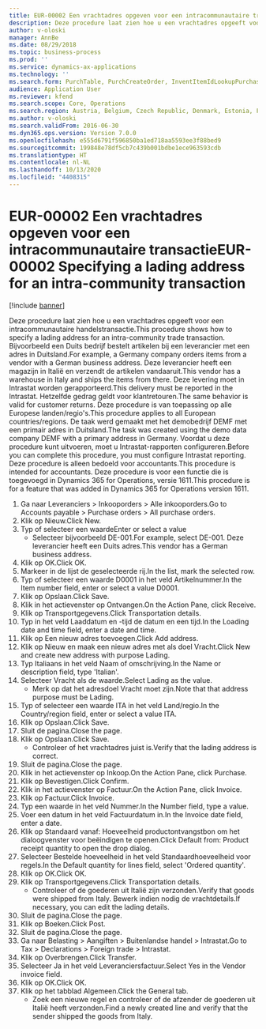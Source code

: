 ```yaml
---
title: EUR-00002 Een vrachtadres opgeven voor een intracommunautaire transactie
description: Deze procedure laat zien hoe u een vrachtadres opgeeft voor een intracommunautaire handelstransactie.
author: v-oloski
manager: AnnBe
ms.date: 08/29/2018
ms.topic: business-process
ms.prod: ''
ms.service: dynamics-ax-applications
ms.technology: ''
ms.search.form: PurchTable, PurchCreateOrder, InventItemIdLookupPurchase, TransportationDocument, LogisticsPostalAddress, SysLookupMultiSelectGrid,  VendEditInvoice, VendEditInvoiceDefaultQuantityForLinesDropDialog, Intrastat, SysQueryForm
audience: Application User
ms.reviewer: kfend
ms.search.scope: Core, Operations
ms.search.region: Austria, Belgium, Czech Republic, Denmark, Estonia, Finland, France, Germany, Hungary, Ireland, Italy, Latvia, Lithuania, Netherlands, Poland, Spain, Sweden, United Kingdom
ms.author: v-oloski
ms.search.validFrom: 2016-06-30
ms.dyn365.ops.version: Version 7.0.0
ms.openlocfilehash: e555d6791f596850ba1ed718aa5593ee3f88bed9
ms.sourcegitcommit: 199848e78df5cb7c439b001bdbe1ece963593cdb
ms.translationtype: HT
ms.contentlocale: nl-NL
ms.lasthandoff: 10/13/2020
ms.locfileid: "4408315"
---
```

# <a name="eur-00002-specifying-a-lading-address-for-an-intra-community-transaction"></a><span data-ttu-id="226b7-103">EUR-00002 Een vrachtadres opgeven voor een intracommunautaire transactie</span><span class="sxs-lookup"><span data-stu-id="226b7-103">EUR-00002 Specifying a lading address for an intra-community transaction</span></span>

[!include [banner](../../includes/banner.md)]

<span data-ttu-id="226b7-104">Deze procedure laat zien hoe u een vrachtadres opgeeft voor een intracommunautaire handelstransactie.</span><span class="sxs-lookup"><span data-stu-id="226b7-104">This procedure shows how to specify a lading address for an intra-community trade transaction.</span></span> <span data-ttu-id="226b7-105">Bijvoorbeeld een Duits bedrijf bestelt artikelen bij een leverancier met een adres in Duitsland.</span><span class="sxs-lookup"><span data-stu-id="226b7-105">For example, a Germany company orders items from a vendor with a German business address.</span></span> <span data-ttu-id="226b7-106">Deze leverancier heeft een magazijn in Italië en verzendt de artikelen vandaaruit.</span><span class="sxs-lookup"><span data-stu-id="226b7-106">This vendor has a warehouse in Italy and ships the items from there.</span></span> <span data-ttu-id="226b7-107">Deze levering moet in Intrastat worden gerapporteerd.</span><span class="sxs-lookup"><span data-stu-id="226b7-107">This delivery must be reported in the Intrastat.</span></span> <span data-ttu-id="226b7-108">Hetzelfde gedrag geldt voor klantretouren.</span><span class="sxs-lookup"><span data-stu-id="226b7-108">The same behavior is valid for customer returns.</span></span>
<span data-ttu-id="226b7-109">Deze procedure is van toepassing op alle Europese landen/regio's.</span><span class="sxs-lookup"><span data-stu-id="226b7-109">This procedure applies to all European countries/regions.</span></span> <span data-ttu-id="226b7-110">De taak werd gemaakt met het demobedrijf DEMF met een primair adres in Duitsland.</span><span class="sxs-lookup"><span data-stu-id="226b7-110">The task was created using the demo data company DEMF with a primary address in Germany.</span></span> <span data-ttu-id="226b7-111">Voordat u deze procedure kunt uitvoeren, moet u Intrastat-rapporten configureren.</span><span class="sxs-lookup"><span data-stu-id="226b7-111">Before you can complete this procedure, you must configure Intrastat reporting.</span></span> <span data-ttu-id="226b7-112">Deze procedure is alleen bedoeld voor accountants.</span><span class="sxs-lookup"><span data-stu-id="226b7-112">This procedure is intended for accountants.</span></span> <span data-ttu-id="226b7-113">Deze procedure is voor een functie die is toegevoegd in Dynamics 365 for Operations, versie 1611.</span><span class="sxs-lookup"><span data-stu-id="226b7-113">This procedure is for a feature that was added in Dynamics 365 for Operations version 1611.</span></span>

1. <span data-ttu-id="226b7-114">Ga naar Leveranciers > Inkooporders > Alle inkooporders.</span><span class="sxs-lookup"><span data-stu-id="226b7-114">Go to Accounts payable > Purchase orders > All purchase orders.</span></span>
2. <span data-ttu-id="226b7-115">Klik op Nieuw.</span><span class="sxs-lookup"><span data-stu-id="226b7-115">Click New.</span></span>
3. <span data-ttu-id="226b7-116">Typ of selecteer een waarde</span><span class="sxs-lookup"><span data-stu-id="226b7-116">Enter or select a value</span></span>
    * <span data-ttu-id="226b7-117">Selecteer bijvoorbeeld DE-001.</span><span class="sxs-lookup"><span data-stu-id="226b7-117">For example, select DE-001.</span></span> <span data-ttu-id="226b7-118">Deze leverancier heeft een Duits adres.</span><span class="sxs-lookup"><span data-stu-id="226b7-118">This vendor has a German business address.</span></span>  
4. <span data-ttu-id="226b7-119">Klik op OK.</span><span class="sxs-lookup"><span data-stu-id="226b7-119">Click OK.</span></span>
5. <span data-ttu-id="226b7-120">Markeer in de lijst de geselecteerde rij.</span><span class="sxs-lookup"><span data-stu-id="226b7-120">In the list, mark the selected row.</span></span>
6. <span data-ttu-id="226b7-121">Typ of selecteer een waarde D0001 in het veld Artikelnummer.</span><span class="sxs-lookup"><span data-stu-id="226b7-121">In the Item number field, enter or select a value D0001.</span></span>
7. <span data-ttu-id="226b7-122">Klik op Opslaan.</span><span class="sxs-lookup"><span data-stu-id="226b7-122">Click Save.</span></span>
8. <span data-ttu-id="226b7-123">Klik in het actievenster op Ontvangen.</span><span class="sxs-lookup"><span data-stu-id="226b7-123">On the Action Pane, click Receive.</span></span>
9. <span data-ttu-id="226b7-124">Klik op Transportgegevens.</span><span class="sxs-lookup"><span data-stu-id="226b7-124">Click Transportation details.</span></span>
10. <span data-ttu-id="226b7-125">Typ in het veld Laaddatum en -tijd de datum en een tijd.</span><span class="sxs-lookup"><span data-stu-id="226b7-125">In the Loading date and time field, enter a date and time.</span></span>
11. <span data-ttu-id="226b7-126">Klik op Een nieuw adres toevoegen.</span><span class="sxs-lookup"><span data-stu-id="226b7-126">Click Add address.</span></span>
12. <span data-ttu-id="226b7-127">Klik op Nieuw en maak een nieuw adres met als doel Vracht.</span><span class="sxs-lookup"><span data-stu-id="226b7-127">Click New and create new address with purpose Lading.</span></span>
13. <span data-ttu-id="226b7-128">Typ Italiaans in het veld Naam of omschrijving.</span><span class="sxs-lookup"><span data-stu-id="226b7-128">In the Name or description field, type 'Italian'.</span></span>
14. <span data-ttu-id="226b7-129">Selecteer Vracht als de waarde.</span><span class="sxs-lookup"><span data-stu-id="226b7-129">Select Lading as the value.</span></span>
    * <span data-ttu-id="226b7-130">Merk op dat het adresdoel Vracht moet zijn.</span><span class="sxs-lookup"><span data-stu-id="226b7-130">Note that that address purpose must be Lading.</span></span>  
15. <span data-ttu-id="226b7-131">Typ of selecteer een waarde ITA in het veld Land/regio.</span><span class="sxs-lookup"><span data-stu-id="226b7-131">In the Country/region field, enter or select a value ITA.</span></span>
16. <span data-ttu-id="226b7-132">Klik op Opslaan.</span><span class="sxs-lookup"><span data-stu-id="226b7-132">Click Save.</span></span>
17. <span data-ttu-id="226b7-133">Sluit de pagina.</span><span class="sxs-lookup"><span data-stu-id="226b7-133">Close the page.</span></span>
18. <span data-ttu-id="226b7-134">Klik op Opslaan.</span><span class="sxs-lookup"><span data-stu-id="226b7-134">Click Save.</span></span>
    * <span data-ttu-id="226b7-135">Controleer of het vrachtadres juist is.</span><span class="sxs-lookup"><span data-stu-id="226b7-135">Verify that the lading address is correct.</span></span>  
19. <span data-ttu-id="226b7-136">Sluit de pagina.</span><span class="sxs-lookup"><span data-stu-id="226b7-136">Close the page.</span></span>
20. <span data-ttu-id="226b7-137">Klik in het actievenster op Inkoop.</span><span class="sxs-lookup"><span data-stu-id="226b7-137">On the Action Pane, click Purchase.</span></span>
21. <span data-ttu-id="226b7-138">Klik op Bevestigen.</span><span class="sxs-lookup"><span data-stu-id="226b7-138">Click Confirm.</span></span>
22. <span data-ttu-id="226b7-139">Klik in het actievenster op Factuur.</span><span class="sxs-lookup"><span data-stu-id="226b7-139">On the Action Pane, click Invoice.</span></span>
23. <span data-ttu-id="226b7-140">Klik op Factuur.</span><span class="sxs-lookup"><span data-stu-id="226b7-140">Click Invoice.</span></span>
24. <span data-ttu-id="226b7-141">Typ een waarde in het veld Nummer.</span><span class="sxs-lookup"><span data-stu-id="226b7-141">In the Number field, type a value.</span></span>
25. <span data-ttu-id="226b7-142">Voer een datum in het veld Factuurdatum in.</span><span class="sxs-lookup"><span data-stu-id="226b7-142">In the Invoice date field, enter a date.</span></span>
26. <span data-ttu-id="226b7-143">Klik op Standaard vanaf: Hoeveelheid productontvangstbon om het dialoogvenster voor beëindigen te openen.</span><span class="sxs-lookup"><span data-stu-id="226b7-143">Click Default from: Product receipt quantity to open the drop dialog.</span></span>
27. <span data-ttu-id="226b7-144">Selecteer Bestelde hoeveelheid in het veld Standaardhoeveelheid voor regels.</span><span class="sxs-lookup"><span data-stu-id="226b7-144">In the Default quantity for lines field, select 'Ordered quantity'.</span></span>
28. <span data-ttu-id="226b7-145">Klik op OK.</span><span class="sxs-lookup"><span data-stu-id="226b7-145">Click OK.</span></span>
29. <span data-ttu-id="226b7-146">Klik op Transportgegevens.</span><span class="sxs-lookup"><span data-stu-id="226b7-146">Click Transportation details.</span></span>
    * <span data-ttu-id="226b7-147">Controleer of de goederen uit Italië zijn verzonden.</span><span class="sxs-lookup"><span data-stu-id="226b7-147">Verify that goods were shipped from Italy.</span></span> <span data-ttu-id="226b7-148">Bewerk indien nodig de vrachtdetails.</span><span class="sxs-lookup"><span data-stu-id="226b7-148">If necessary, you can edit the lading details.</span></span>  
30. <span data-ttu-id="226b7-149">Sluit de pagina.</span><span class="sxs-lookup"><span data-stu-id="226b7-149">Close the page.</span></span>
31. <span data-ttu-id="226b7-150">Klik op Boeken.</span><span class="sxs-lookup"><span data-stu-id="226b7-150">Click Post.</span></span>
32. <span data-ttu-id="226b7-151">Sluit de pagina.</span><span class="sxs-lookup"><span data-stu-id="226b7-151">Close the page.</span></span>
33. <span data-ttu-id="226b7-152">Ga naar Belasting > Aangiften > Buitenlandse handel > Intrastat.</span><span class="sxs-lookup"><span data-stu-id="226b7-152">Go to Tax > Declarations > Foreign trade > Intrastat.</span></span>
34. <span data-ttu-id="226b7-153">Klik op Overbrengen.</span><span class="sxs-lookup"><span data-stu-id="226b7-153">Click Transfer.</span></span>
35. <span data-ttu-id="226b7-154">Selecteer Ja in het veld Leveranciersfactuur.</span><span class="sxs-lookup"><span data-stu-id="226b7-154">Select Yes in the Vendor invoice field.</span></span>
36. <span data-ttu-id="226b7-155">Klik op OK.</span><span class="sxs-lookup"><span data-stu-id="226b7-155">Click OK.</span></span>
37. <span data-ttu-id="226b7-156">Klik op het tabblad Algemeen.</span><span class="sxs-lookup"><span data-stu-id="226b7-156">Click the General tab.</span></span>
    * <span data-ttu-id="226b7-157">Zoek een nieuwe regel en controleer of de afzender de goederen uit Italië heeft verzonden.</span><span class="sxs-lookup"><span data-stu-id="226b7-157">Find a newly created line and verify that the sender shipped the goods from Italy.</span></span>  

